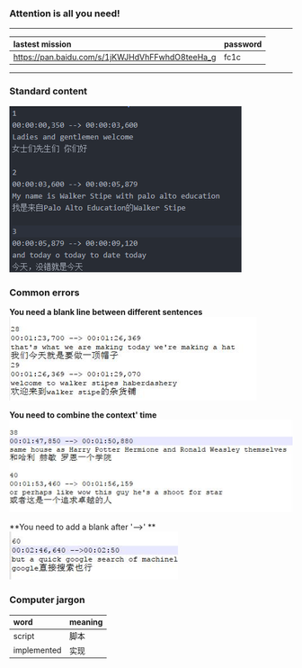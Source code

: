 ### Attention is all you need!

----------

lastest mission|password
:------|:-------
 https://pan.baidu.com/s/1jKWJHdVhFFwhdO8teeHa_g|fc1c

----------

### Standard content
![Right fromat](/image/right.png)

### Common errors
>  
**You need  a blank line between different sentences**
![Error image](/image/error1.jpg)

>  
**You need to combine the context' time**
![Error image](/image/error3.jpg)

>  
**You need to add a blank after '-->' **
![Right image](/image/error4.jpg)


### Computer jargon

word | meaning
:----|:---
script|脚本
implemented|实现

